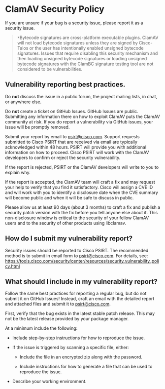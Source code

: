 # ClamAV Security Policy

If you are unsure if your bug is a security issue, please report it as a security issue.

> `*`Bytecode signatures are cross-platform executable plugins. ClamAV will not load bytecode signatures unless they are signed by Cisco-Talos or the user has intentionally enabled unsigned bytecode signatures. Issues that require disabling this security mechanism and then loading unsigned bytecode signatures or loading unsigned bytecode signatures with the ClamBC signature testing tool are not considered to be vulnerabilities.

## Vulnerability reporting best practices.

Do **not** discuss the issue in a public forum, the project mailing lists, in chat, or anywhere else.

Do **not** create a ticket on GitHub Issues. GitHub Issues are public. Submitting any information there on how to exploit ClamAV puts the ClamAV community at risk. If you do report a vulnerability via GitHub issues, your issue will be promptly removed.

Submit your report by email to psirt@cisco.com. Support requests submitted to Cisco PSIRT that are received via email are typically acknowledged within 48 hours. PSIRT will provide you with additional information on how to proceed. Cisco PSIRT will work with the ClamAV developers to confirm or reject the security vulnerability.

If the report is rejected, PSIRT or the ClamAV developers will write to you to explain why.

If the report is accepted, the ClamAV team will craft a fix and may request your help to verify that you find it satisfactory. Cisco will assign a CVE ID and will work with you to identify a disclosure date when the CVE summary will become public and when it will be safe to discuss in public.

Please allow us at least 90 days (about 3 months) to craft a fix and publish a security patch version with the fix before you tell anyone else about it. This non-disclosure window is critical to the security of your fellow ClamAV users and to the security of other products using libclamav.

## How do I submit my vulnerability report?

Security issues should be reported to Cisco PSIRT. The recommended method is to submit in email form to psirt@cisco.com. For details, see: https://tools.cisco.com/security/center/resources/security_vulnerability_policy.html

## What should I include in my vulnerability report?

Follow the same best practices for reporting a regular bug, but do not submit it on GitHub Issues! Instead, craft an email with the detailed report and attached files and submit it to psirt@cisco.com.

First, verify that the bug exists in the latest stable patch release. This may not be the latest release provided by your package manager.

At a minimum include the following:

- Include step-by-step instructions for how to reproduce the issue.

- If the issue is triggered by scanning a specific file, either:

  - Include the file in an encrypted zip along with the password.

  - Include instructions for how to generate a file that can be used to reproduce the issue.

- Describe your working environment.
